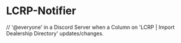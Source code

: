 # LCRP-Notifier

// '@everyone' in a Discord Server when a Column on 'LCRP | Import Dealership Directory' updates/changes.
